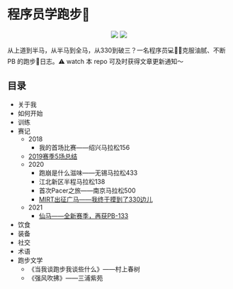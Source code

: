 # 程序员学跑步🏃

<p align="center">
  <img src="https://img.shields.io/badge/全马_PB_@2020广马-3:30:15-green"/>
  <img src="https://img.shields.io/badge/半马_PB_@2021仙马-1:33:12-red"/>
</p>
从上道到半马，从半马到全马，从330到破三？一名程序员💻👩‍🦲克服油腻、不断 PB 的跑步🏃日志。⚠️ watch 本 repo 可及时获得文章更新通知～



## 目录

- 关于我
- 如何开始
- 训练
- 赛记
  - 2018
    - 我的首场比赛——绍兴马拉松156
  - [2019赛季5场总结](./races/2019-races-summary.md)
  - 2020
    - 跑崩是什么滋味——无锡马拉松433
    - 江北新区半程马拉松138
    - 首次Pacer之旅——南京马拉松500
    - [MIRT出征广马——我终于摸到了330边儿](./races/2020-12-13-guangzhou-marathon-3_30_15.md)
  - 2021
    - [仙马——全新赛季，再获PB-133](./races/2021-04-11-xianlin-half-marathon-1_33_12.md) 
- 饮食
- 装备
- 社交
- 术语
- 跑步文学
  - 《当我谈跑步我谈些什么》——村上春树
  - 《强风吹拂》——三浦紫苑



